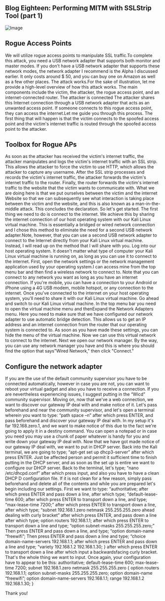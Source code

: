 ## Blog Eighteen: Performing MITM with SSLStrip Tool (part 1)

![Image](https://external-content.duckduckgo.com/iu/?u=http%3A%2F%2Fblog.checkpoint.com%2Fwp-content%2Fuploads%2F2016%2F03%2FSSL-Stripping-2.png&f=1&nofb=1)

## Rogue Access Points

We will utilize rogue access points to manipulate SSL traffic.To complete this attack, you need a USB network adapter that supports both monitor and master modes. If you don't have a USB network adapter that supports these network modes, the network adapter I recommend is the Alpha I discussed earlier. It only costs around $ 50, and you can buy one on Amazon as well as a few other places. The attack works.For the sake of illustration, let me provide a high-level overview of how this attack works. The main components include the victim, the attacker, the rogue access point, and an internet-connected router. The attacker is connected The attacker shares this Internet connection through a USB network adapter that acts as an unwanted access point. If someone connects to this rogue access point, they can access the internet.Let me guide you through this process. The first thing that will happen is that the victim connects to the spoofed access point and the victim's internet traffic is routed through the spoofed access point to the attacker. 

## Toolbox for Rogue APs

As soon as the attacker has received the victim's internet traffic, the attacker manipulates and logs the victim's internet traffic with an SSL strip. This allows the attacker to force the victim to use HTTP, which allows the attacker to capture any username. After the SSL strip processes and records the victim's internet traffic, the attacker forwards the victim's internet traffic to the router. Finally, the router forwards the victim's internet traffic to the website that the victim wants to communicate with. What we are doing here is that we put ourselves between the victim and the internet Website so that we can subsequently see what interaction is taking place between the victim and the website, and this is also known as a man-in-the-middle attack. This concludes the declaration. So let's get started. The first thing we need to do is connect to the internet. We achieve this by sharing the internet connection of our host operating system with our Kali Linux virtual machine. This is essentially a bridged or wired network connection and I chose this method to eliminate the need for a second USB network adapter.Note, however, that you can use a second USB network adapter to connect to the Internet directly from your Kali Linux virtual machine. Instead, I will read up on the method that I will share with you. Log into our host operating system. It doesn't matter what type of computer your Kali Linux virtual machine is running on, as long as you can use it to connect to the internet. First, open the network settings or the network management application used by your operating system.I can access mine from the top menu bar and then find a wireless network to connect to. Note that you can connect to any network you want as long as you have an internet connection. If you're mobile, you can have a connection to your Android or iPhone using a 4G USB modem, mobile hotspot, or any connection to the internet. Once you've connected to the internet on your host operating system, you'll need to share it with our Kali Linux virtual machine. Go ahead and switch to our Kali Linux virtual machine. In the top menu bar you need to open the virtual machine menu and thenExpand the Network Adapters menu. Here you need to make sure that we have configured our network adapter to use automatic bridge detection. This allows us to get an IP address and an internet connection from the router that our operating system is connected to. As soon as you have made these settings, you can hide the menu of the virtual machine. Now we can use this virtual network to connect to the internet. Next we open our network manager. By the way, you can use any network manager you have and this is where you should find the option that says"Wired Network," then click "Connect."

## Configure the network adapter

If you are the use of the default community supervisor you have to be connected
automatically, however in case you are not, you can want to reboot your virtual
gadget and also you have to receive a connection.
If you are nevertheless experiencing issues, I suggest putting in the “Wicd”
community supervisor. Moving on, now that we've a web connection, we
want to discover our gateway IP deal with and make notice of it.
Let's pass beforehand and near the community supervisor, and let's open a terminal
wherein you want to type:
“path space –n”
after which press ENTER, and pass beforehand and discover your gateway IP deal with. In
my setup it's far 192.168.zero.1, and we want to make notice of this due to the fact we're
going to apply it in a destiny command.
You can open a notepad or in case you need you may use a chunk of paper whatever
is handy for you and write down your gateway IP deal with. Now that
we have got made notice of our gateway IP deal with, we want to put in DHCP server.
Back into the Kali terminal, we are going to type;
“apt-get set up dhcp3-server”
after which press ENTER. Just be affected person and permit it sufficient time to finish
putting in the DHCP server, and as soon as the set up is entire we want to
configure our DHCP server.
Back to the terminal, let's type;
“nano /etc/dhcpd.conf”
after which press input, and also you have to have a clean DHCP D configuration
file. If it is not clean for a few reason, simply pass beforehand and delete all of the
contents and while you are prepared let's begin including our settings.
First we want to type:
“authoritative;
after which press ENTER and pass down a line, after which type;
“default-lease-time 600;
after which press ENTER to transport down a line, and type;
“max-lease-time 7200;”
after which press ENTER to transport down a line, after which type;
“subnet 192.168.1.zero netmask 255.255.255.zero ahead dealing with curly bracket” after which press
ENTER, and pass down a line after which type;
option routers 192.168.1.1;
after which press ENTER to transport down a line and type;
“option subnet-masks 255.255.255.zero;”
Then press ENTER and pass down a line, and type;
“option domain-name “freewifi”;
Then press ENTER and pass down a line and type;
“choice domain-name-servers 192.168.1.1;
after which press ENTER and pass down a line and type;
“variety 192.168.1.2 192.168.1.30;
}
after which press ENTER to transport down a line after which input a backwardsfacing
curly bracket. That's the whole thing we want to input. Once again, your
configuration have to appear to be this:
authoritative;
default-lease-time 600;
max-lease-time 7200;
subnet 192.168.1.zero netmask 255.255.255.zero {
option routers 192.168.1.1;
option subnet-masks 255.255.255.zero;
option domain-name “freewifi”;
option domain-name-servers 192.168.1.1;
range 192.168.1.2 192.168.1.30;
}

Thank you!
